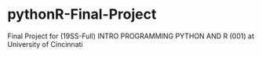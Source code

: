 # pythonR-Final-Project
Final Project for (19SS-Full) INTRO PROGRAMMING PYTHON AND R (001) at University of Cincinnati
